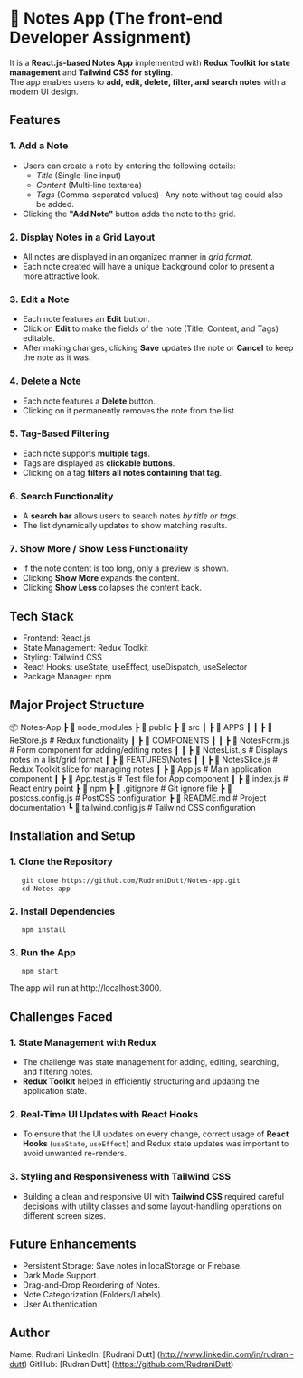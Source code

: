 # 📝 Notes App (The front-end Developer Assignment)
It is a **React.js-based Notes App** implemented with **Redux Toolkit for state management** and **Tailwind CSS for styling**.  
The app enables users to **add, edit, delete, filter, and search notes** with a modern UI design.

##  Features  

### 1️. Add a Note
- Users can create a note by entering the following details:  
  - *Title* (Single-line input)  
  - *Content* (Multi-line textarea)  
  - *Tags* (Comma-separated values)- Any note without tag could also be added.
- Clicking the **"Add Note"** button adds the note to the grid.  

### 2️. Display Notes in a Grid Layout 
- All notes are displayed in an organized manner in *grid format*.  
- Each note created will have a unique background color to present a more attractive look.    

### 3️. Edit a Note  
- Each note features an **Edit** button.   
- Click on **Edit** to make the fields of the note (Title, Content, and Tags) editable.  
- After making changes, clicking **Save** updates the note or **Cancel** to keep the note as it was.  

### 4️. Delete a Note 
- Each note features a **Delete** button.   
- Clicking on it permanently removes the note from the list.  

### 5️. Tag-Based Filtering 
- Each note supports **multiple tags**.  
- Tags are displayed as **clickable buttons**.  
- Clicking on a tag **filters all notes containing that tag**.  

### 6️. Search Functionality 
- A **search bar** allows users to search notes *by title or tags*.  
- The list dynamically updates to show matching results.  

### 7️. Show More / Show Less Functionality 
- If the note content is too long, only a preview is shown.  
- Clicking **Show More** expands the content.  
- Clicking **Show Less** collapses the content back.  


##  Tech Stack  
- Frontend: React.js  
- State Management: Redux Toolkit  
- Styling: Tailwind CSS  
- React Hooks: useState, useEffect, useDispatch, useSelector  
- Package Manager: npm 


##  Major Project Structure 
📦 Notes-App
┣ 📂 node_modules
┣ 📂 public
┣ 📂 src
┃ ┣ 📂 APPS
┃ ┃ ┣ 📜 ReStore.js # Redux functionality
┃ ┣ 📂 COMPONENTS
┃ ┃ ┣ 📜 NotesForm.js # Form component for adding/editing notes
┃ ┃ ┣ 📜 NotesList.js # Displays notes in a list/grid format
┃ ┣ 📂 FEATURES\Notes
┃ ┃ ┣ 📜 NotesSlice.js # Redux Toolkit slice for managing notes
┃ ┣ 📜 App.js # Main application component
┃ ┣ 📜 App.test.js # Test file for App component
┃ ┣ 📜 index.js # React entry point
┣ 📂 npm
┣ 📜 .gitignore # Git ignore file
┣ 📜 postcss.config.js # PostCSS configuration
┣ 📜 README.md # Project documentation
┗ 📜 tailwind.config.js # Tailwind CSS configuration


##  Installation and Setup  

### 1️. Clone the Repository
       git clone https://github.com/RudraniDutt/Notes-app.git
       cd Notes-app

### 2️. Install Dependencies
       npm install

### 3️. Run the App
       npm start

The app will run at http://localhost:3000.


##  Challenges Faced  

### 1️. State Management with Redux  
- The challenge was state management for adding, editing, searching, and filtering notes.
- **Redux Toolkit** helped in efficiently structuring and updating the application state.  

### 2️. Real-Time UI Updates with React Hooks  
- To ensure that the UI updates on every change, correct usage of **React Hooks** (`useState`, `useEffect`) and Redux state updates was important to avoid unwanted re-renders.  

### 3️. Styling and Responsiveness with Tailwind CSS  
- Building a clean and responsive UI with **Tailwind CSS** required careful decisions with utility classes and some layout-handling operations on different screen sizes.

##  Future Enhancements
- Persistent Storage: Save notes in localStorage or Firebase.
- Dark Mode Support.
- Drag-and-Drop Reordering of Notes.
- Note Categorization (Folders/Labels).
- User Authentication


## Author
 Name: Rudrani
 LinkedIn: [Rudrani Dutt] (http://www.linkedin.com/in/rudrani-dutt)
 GitHub: [RudraniDutt] (https://github.com/RudraniDutt)